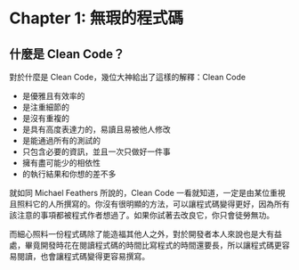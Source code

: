 # Chapter 1: 無瑕的程式碼

## 什麼是 Clean Code？

對於什麼是 Clean Code，幾位大神給出了這樣的解釋：Clean Code
- 是優雅且有效率的
- 是注重細節的
- 是沒有重複的
- 是具有高度表達力的，易讀且易被他人修改
- 是能通過所有的測試的
- 只包含必要的資訊，並且一次只做好一件事
- 擁有盡可能少的相依性
- 的執行結果和你想的差不多

就如同 Michael Feathers 所說的，Clean Code 一看就知道，一定是由某位重視且照料它的人所撰寫的。你沒有很明顯的方法，可以讓程式碼變得更好，因為所有該注意的事項都被程式作者想過了。如果你試著去改良它，你只會徒勞無功。

而細心照料一份程式碼除了能造福其他人之外，對於開發者本人來說也是大有益處，畢竟開發時花在閱讀程式碼的時間比寫程式的時間還要長，所以讓程式碼更容易閱讀，也會讓程式碼變得更容易撰寫。
